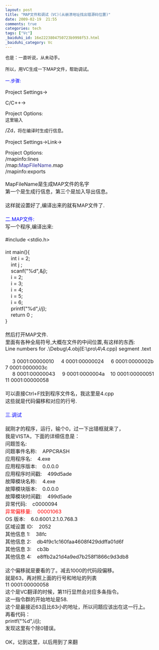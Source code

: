 ```yaml
---
layout: post
title: "MAP文件和调试（VC)(从崩溃地址找出错源码位置)"
date: 2009-02-19  21:55
comments: true
categories: tech
tags: ["Vc"]
_baiduhi_id: 16e2223804750723b9998f53.html
_baiduhi_category: Vc
---
```


也是：一直听说，从未动手。<br/><br/>
所以，用VC生成一下MAP文件，帮助调试。<br/><font color="#0000ff"><br/></font><font color="#0000ff">一.步骤:</font><br/><br/><span style="font-size: 12pt; ">Project Settings</span><span style="font-size: 12pt; ">-&gt;</span>
 
 
 
 
 
 
 
 
 
 <span style="font-size: 12pt; ">C/C++-&gt;</span>
 
 
 
 
 <span style="font-size: 12pt; ">Project Options</span>:<br/>
这里输入
 
 
 
 
 <span style="font-size: 12pt; ">/Zd</span>，将在编译时生成行信息。<br/><br/><span style="font-size: 12pt; ">Project Settings</span><span style="font-size: 12pt; ">-&gt;Link-&gt;</span>
 
 
 
 
 
 
 
 
 
 <span style="font-size: 12pt; ">Project Options</span>:<span style="font-size: 12pt; "><br/>
/mapinfo:lines</span><br/><span style="font-size: 12pt; ">/map:<font color="#333399">MapFileName</font>.map</span><br/><span style="font-size: 12pt; ">/mapinfo:exports</span><br/><br/><span style="font-size: 12pt; ">MapFileName是生成MAP文件的名字<br/>
第一个是生成行信息，第三个是加入导出信息。<br/><br/>
这样就设置好了,编译出来的就有MAP文件了.<br/><br/><font color="#0000ff">二.MAP文件:</font><br/>
写一个程序,编译出来:<br/><br/>
#include &lt;stdio.h&gt;<br/><br/>
int main(){<br/>
     int i = 2;<br/>
     int j ;<br/>
     scanf("%d",&amp;j);<br/>
     i = 2;<br/>
     i = 3;<br/>
     i = 4;<br/>
     i = 5;<br/>
     i = 6;<br/>
     printf("%d",i/j);<br/>
     return 0 ;<br/>
}<br/><br/>
然后打开MAP文件.<br/>
里面有各种全局符号,大概在文件的中间位置,有这样的东西:<br/>
Line numbers for .\Debug\4.obj(E:\pro\4\4.cpp) segment .text<br/><br/>
      3 0001:00000010      4 0001:00000024      6 0001:0000002b      7 0001:0000003c<br/>
      8 0001:00000043      9 0001:0000004a     10 0001:00000051     11 0001:00000058<br/><br/>
可以直接Ctrl+F找到程序文件名，我这里是4.cpp<br/>
这些就是代码偏移和对应的行号.<br/><br/><font color="#0000ff">三.调试</font><br/><br/>
就刚才的程序，运行，输个0，过一下出错框就来了，<br/>
我是VISTA，下面的详细信息是：<br/>
问题签名:<br/>
  问题事件名称:     APPCRASH<br/>
  应用程序名:     4.exe<br/>
  应用程序版本:     0.0.0.0<br/>
  应用程序时间戳:     499d5ade<br/>
  故障模块名称:     4.exe<br/>
  故障模块版本:     0.0.0.0<br/>
  故障模块时间戳:     499d5ade<br/>
  异常代码:     c0000094<br/><font color="#ff0000">异常偏移量:     00001063</font><br/>
  OS 版本:     6.0.6001.2.1.0.768.3<br/>
  区域设置 ID:     2052<br/>
  其他信息 1:     38fc<br/>
  其他信息 2:     db4f9c1c160faa4608f429ddffa01d6f<br/>
  其他信息 3:     cb3b<br/>
  其他信息 4:     e8ffb2a21d4a9ed7b258f1866c9d3db8<br/><br/>
这个偏移就是要看的了。减去1000的代码段偏移。<br/>
就是63，再对照上面的行号和地址的列表<br/></span><span style="font-size: 12pt; ">11 0001:00000058<br/>
这个是VC翻译的时候，第11行显然会对应多条指令。<br/>
这一指令群的开始地址是58.<br/>
这个是最接近63且比63小的地址，所以问题应该出在这一行上。<br/>
再看代码：<br/></span><span style="font-size: 12pt; ">printf("%d",i/j);<br/>
发现这里有个除0错误。<br/><br/>
OK，记到这里，以后用到了来翻<br/></span>
